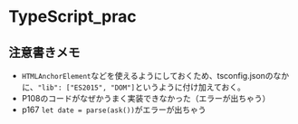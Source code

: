# TypeScript_prac

## 注意書きメモ
- `HTMLAnchorElement`などを使えるようにしておくため、tsconfig.jsonのなかに、`"lib": ["ES2015", "DOM"]`というように付け加えておく。
- P108のコードがなぜかうまく実装できなかった（エラーが出ちゃう）
- p167 `let date = parse(ask())`がエラーが出ちゃう
